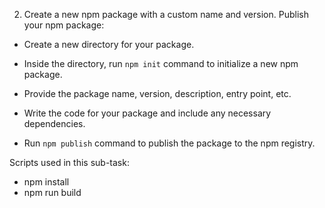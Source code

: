 2. Create a new npm package with a custom name and version. Publish your npm package:

- Create a new directory for your package.

- Inside the directory, run `npm init` command to initialize a new npm package.

- Provide the package name, version, description, entry point, etc.

- Write the code for your package and include any necessary dependencies.

- Run `npm publish` command to publish the package to the npm registry.

Scripts used in this sub-task:

- npm install
- npm run build
